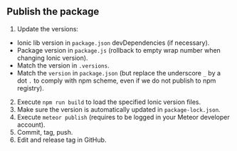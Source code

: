 ## Publish the package

1. Update the versions:
  - Ionic lib version in `package.json` devDependencies (if necessary).
  - Package version in `package.js` (rollback to empty wrap number when changing Ionic version).
  - Match the version in `.versions`.
  - Match the `version` in `package.json` (but replace the underscore `_` by a dot `.` to comply with npm scheme, even if we do not publish to npm registry).
2. Execute `npm run build` to load the specified Ionic version files.
3. Make sure the version is automatically updated in `package-lock.json`.
4. Execute `meteor publish` (requires to be logged in your Meteor developer account).
5. Commit, tag, push.
6. Edit and release tag in GitHub.
